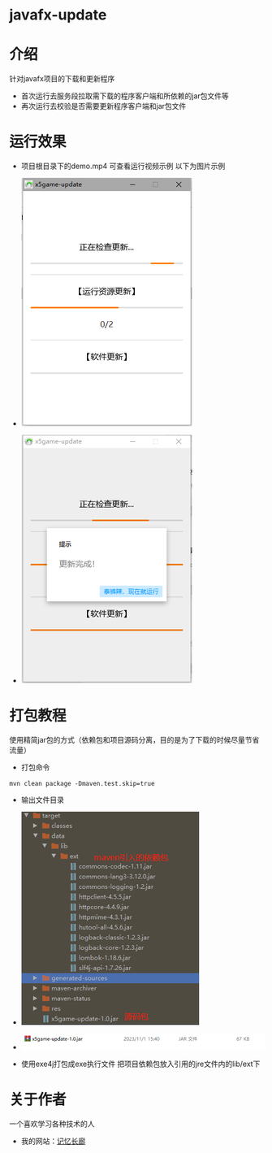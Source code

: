 # javafx-update


# 介绍
针对javafx项目的下载和更新程序
- 首次运行去服务段拉取需下载的程序客户端和所依赖的jar包文件等
- 再次运行去校验是否需要更新程序客户端和jar包文件

# 运行效果

- 项目根目录下的demo.mp4 可查看运行视频示例 以下为图片示例

- ![path](./img_2.png)
- ![path](./img_3.png)

# 打包教程
使用精简jar包的方式（依赖包和项目源码分离，目的是为了下载的时候尽量节省流量）
- 打包命令
```
mvn clean package -Dmaven.test.skip=true
```
- 输出文件目录
- ![path](./img.png)
- ![path](./img_1.png)

- 使用exe4j打包成exe执行文件 把项目依赖包放入引用的jre文件内的lib/ext下

# 关于作者

一个喜欢学习各种技术的人
- 我的网站：[记忆长廊](https://www.xiaoyuyu.games)  